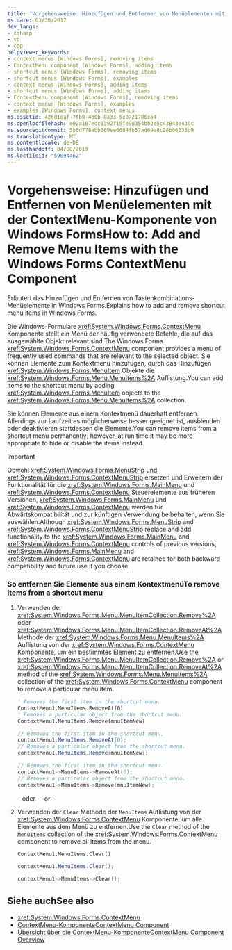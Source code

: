 ```yaml
---
title: 'Vorgehensweise: Hinzufügen und Entfernen von Menüelementen mit der ContextMenu-Komponente von Windows Forms'
ms.date: 03/30/2017
dev_langs:
- csharp
- vb
- cpp
helpviewer_keywords:
- context menus [Windows Forms], removing items
- ContextMenu component [Windows Forms], adding items
- shortcut menus [Windows Forms], removing items
- shortcut menus [Windows Forms], examples
- context menus [Windows Forms], adding items
- shortcut menus [Windows Forms], adding items
- ContextMenu component [Windows Forms], removing items
- context menus [Windows Forms], examples
- examples [Windows Forms], context menus
ms.assetid: 426d1eaf-7fb8-4b0b-8a33-5e8721786ea4
ms.openlocfilehash: e02a187edc1392f15fe98354bb2e5c43843e430c
ms.sourcegitcommit: 5b6d778ebb269ee6684fb57ad69a8c28b06235b9
ms.translationtype: MT
ms.contentlocale: de-DE
ms.lasthandoff: 04/08/2019
ms.locfileid: "59094462"
---
```

# <a name="how-to-add-and-remove-menu-items-with-the-windows-forms-contextmenu-component"></a><span data-ttu-id="69733-102">Vorgehensweise: Hinzufügen und Entfernen von Menüelementen mit der ContextMenu-Komponente von Windows Forms</span><span class="sxs-lookup"><span data-stu-id="69733-102">How to: Add and Remove Menu Items with the Windows Forms ContextMenu Component</span></span>
<span data-ttu-id="69733-103">Erläutert das Hinzufügen und Entfernen von Tastenkombinations-Menüelemente in Windows Forms.</span><span class="sxs-lookup"><span data-stu-id="69733-103">Explains how to add and remove shortcut menu items in Windows Forms.</span></span>  
  
 <span data-ttu-id="69733-104">Die Windows-Formulare <xref:System.Windows.Forms.ContextMenu> Komponente stellt ein Menü der häufig verwendete Befehle, die auf das ausgewählte Objekt relevant sind.</span><span class="sxs-lookup"><span data-stu-id="69733-104">The Windows Forms <xref:System.Windows.Forms.ContextMenu> component provides a menu of frequently used commands that are relevant to the selected object.</span></span> <span data-ttu-id="69733-105">Sie können Elemente zum Kontextmenü hinzufügen, durch das Hinzufügen <xref:System.Windows.Forms.MenuItem> Objekte die <xref:System.Windows.Forms.Menu.MenuItems%2A> Auflistung.</span><span class="sxs-lookup"><span data-stu-id="69733-105">You can add items to the shortcut menu by adding <xref:System.Windows.Forms.MenuItem> objects to the <xref:System.Windows.Forms.Menu.MenuItems%2A> collection.</span></span>  
  
 <span data-ttu-id="69733-106">Sie können Elemente aus einem Kontextmenü dauerhaft entfernen. Allerdings zur Laufzeit es möglicherweise besser geeignet ist, ausblenden oder deaktivieren stattdessen die Elemente.</span><span class="sxs-lookup"><span data-stu-id="69733-106">You can remove items from a shortcut menu permanently; however, at run time it may be more appropriate to hide or disable the items instead.</span></span>  
  
> [!IMPORTANT]
>  <span data-ttu-id="69733-107">Obwohl <xref:System.Windows.Forms.MenuStrip> und <xref:System.Windows.Forms.ContextMenuStrip> ersetzen und Erweitern der Funktionalität für die <xref:System.Windows.Forms.MainMenu> und <xref:System.Windows.Forms.ContextMenu> Steuerelemente aus früheren Versionen, <xref:System.Windows.Forms.MainMenu> und <xref:System.Windows.Forms.ContextMenu> werden für Abwärtskompatibilität und zur künftigen Verwendung beibehalten, wenn Sie auswählen.</span><span class="sxs-lookup"><span data-stu-id="69733-107">Although <xref:System.Windows.Forms.MenuStrip> and <xref:System.Windows.Forms.ContextMenuStrip> replace and add functionality to the <xref:System.Windows.Forms.MainMenu> and <xref:System.Windows.Forms.ContextMenu> controls of previous versions, <xref:System.Windows.Forms.MainMenu> and <xref:System.Windows.Forms.ContextMenu> are retained for both backward compatibility and future use if you choose.</span></span>  
  
### <a name="to-remove-items-from-a-shortcut-menu"></a><span data-ttu-id="69733-108">So entfernen Sie Elemente aus einem Kontextmenü</span><span class="sxs-lookup"><span data-stu-id="69733-108">To remove items from a shortcut menu</span></span>  
  
1.  <span data-ttu-id="69733-109">Verwenden der <xref:System.Windows.Forms.Menu.MenuItemCollection.Remove%2A> oder <xref:System.Windows.Forms.Menu.MenuItemCollection.RemoveAt%2A> Methode der <xref:System.Windows.Forms.Menu.MenuItems%2A> Auflistung von der <xref:System.Windows.Forms.ContextMenu> Komponente, um ein bestimmtes Element zu entfernen.</span><span class="sxs-lookup"><span data-stu-id="69733-109">Use the <xref:System.Windows.Forms.Menu.MenuItemCollection.Remove%2A> or <xref:System.Windows.Forms.Menu.MenuItemCollection.RemoveAt%2A> method of the <xref:System.Windows.Forms.Menu.MenuItems%2A> collection of the <xref:System.Windows.Forms.ContextMenu> component to remove a particular menu item.</span></span>  
  
    ```vb  
    ' Removes the first item in the shortcut menu.  
    ContextMenu1.MenuItems.RemoveAt(0)  
    ' Removes a particular object from the shortcut menu.  
    ContextMenu1.MenuItems.Remove(mnuItemNew)  
    ```  
  
    ```csharp  
    // Removes the first item in the shortcut menu.  
    contextMenu1.MenuItems.RemoveAt(0);  
    // Removes a particular object from the shortcut menu.  
    contextMenu1.MenuItems.Remove(mnuItemNew);  
    ```  
  
    ```cpp  
    // Removes the first item in the shortcut menu.  
    contextMenu1->MenuItems->RemoveAt(0);  
    // Removes a particular object from the shortcut menu.  
    contextMenu1->MenuItems->Remove(mnuItemNew);  
    ```  
  
     <span data-ttu-id="69733-110">- oder - </span><span class="sxs-lookup"><span data-stu-id="69733-110">-or-</span></span>  
  
2.  <span data-ttu-id="69733-111">Verwenden der `Clear` Methode der `MenuItems` Auflistung von der <xref:System.Windows.Forms.ContextMenu> Komponente, um alle Elemente aus dem Menü zu entfernen.</span><span class="sxs-lookup"><span data-stu-id="69733-111">Use the `Clear` method of the `MenuItems` collection of the <xref:System.Windows.Forms.ContextMenu> component to remove all items from the menu.</span></span>  
  
    ```vb  
    ContextMenu1.MenuItems.Clear()  
    ```  
  
    ```csharp  
    contextMenu1.MenuItems.Clear();  
    ```  
  
    ```cpp  
    contextMenu1->MenuItems->Clear();  
    ```  
  
## <a name="see-also"></a><span data-ttu-id="69733-112">Siehe auch</span><span class="sxs-lookup"><span data-stu-id="69733-112">See also</span></span>

- <xref:System.Windows.Forms.ContextMenu>
- [<span data-ttu-id="69733-113">ContextMenu-Komponente</span><span class="sxs-lookup"><span data-stu-id="69733-113">ContextMenu Component</span></span>](contextmenu-component-windows-forms.md)
- [<span data-ttu-id="69733-114">Übersicht über die ContextMenu-Komponente</span><span class="sxs-lookup"><span data-stu-id="69733-114">ContextMenu Component Overview</span></span>](contextmenu-component-overview-windows-forms.md)
